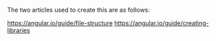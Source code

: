 The two articles used to create this are as follows:

https://angular.io/guide/file-structure
https://angular.io/guide/creating-libraries

